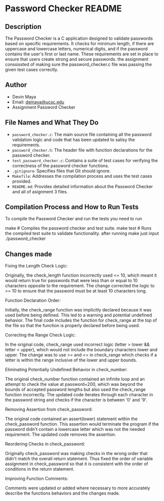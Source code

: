 #  Password Checker README

## Description

The Password Checker is a C application designed to validate passwords based on specific requirements. It checks for minimum length, if there are uppercase and lowercase letters, numerical digits, and if the password contains the user's first or last name. These requirements are set in place to ensure that users create strong and secure passwords.
the assignment conssissted of making sure the password_checker.c file was passing the given test cases correctly. 
## Author

- Devin Maya
- Email: demaya@ucsc.edu
- Assignment Password Checker

## File Names and What They Do

- `password_checker.c`: The main source file containing all the password validation logic and code that has been updated to satisy the requirements.
- `password_checker.h`: The header file with function declarations for the password checker.
- `test_password_checker.c`: Contains a suite of test cases for verifying the correctness of the password checker functions.
- `.gitignore`: Specifies files that Git should ignore.
- `Makefile`: Addresses the compilation process and uses the test cases provided.
- `README.md`: Provides detailed information about the Password Checker and all of asignment 3 files.

## Compilation Process and How to Run Tests

To compile the Password Checker and run the tests you need to run 

make        # Compiles the password checker and test suite.
make test   # Runs the compiled test suite to validate functionality.
after running make just input ./password_checker

## Changes made 
Fixing the Length Check Logic:

Originally, the check_length function incorrectly used <= 10, which meant it would return true for passwords that were less than or equal to 10 characters opposite to the requirement.
The change corrected the logic to >= 10 to ensure that the password must be at least 10 characters long.

Function Declaration Order:

Initially, the check_range function was implicitly declared because it was used before being defined. This led to a warning and potential undefined behavior.
The final code includes the function for check_range at the top of the file so that the function is properly declared before being used.

Correcting the Range Check Logic:

In the original code, check_range used incorrect logic (letter > lower && letter < upper), which would not include the boundary characters lower and upper.
The change was to use >= and <= in check_range which  checks if a letter is within the range inclusive of the lower and upper bounds.

Eliminating Potentially Undefined Behavior in check_number:

The original check_number function contained an infinite loop and an attempt to check the value at password+200, which was beyond the bounds of accepted password lengths but also used the check_range function incorrectly.
The updated code iterates through each character in the password string and  checks if the character is between '0' and '9'.

Removing Assertion from check_password:

The original code contained an assert(lower) statement within the check_password function. This assertion would terminate the program if the password didn't contain a lowercase letter which was not the needed requirement.
The updated code removes the assertion.


Reordering Checks in check_password:

Originally check_password was making checks in the wrong order that didn't match the overall return statement. Thus fixed the order of variable assignment in check_password so that it is consistent with the order of conditions in the return statement.


Improving Function Comments:

Comments were updated or added where necessary to more accurately describe the functions behaviors and the changes made.
